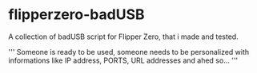 # flipperzero-badUSB
A collection of badUSB script for Flipper Zero, that i made and tested.

'''
Someone is ready to be used, someone needs to be personalized with informations like IP address, PORTS, URL addresses and ahed so...
'''